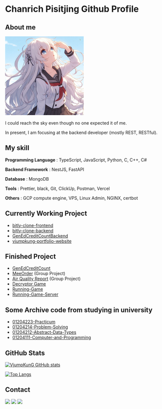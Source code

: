 # Chanrich Pisitjing Github Profile

## About me

<img src="img/_2186468d-6d78-4f3d-8ddb-c791db63d0da.jpg" width=256 height=256 alt="AI generated Content">

I could reach the sky even though no one expected it of me.

In present, I am focusing at the backend developer (mostly REST, RESTful).

## My skill
**Programming Language** : TypeScript, JavaScript, Python, C, C++, C#

**Backend Framework** : NestJS, FastAPI

**Database** : MongoDB

**Tools** : Prettier, black, Git, ClickUp, Postman, Vercel

**Others** :  GCP compute engine, VPS, Linux Admin, NGINX, certbot

## Currently Working Project

- [bitly-clone-frontend](https://github.com/Vjumpkung/bitly-clone-frontend)
- [bitly-clone-backend](https://github.com/Vjumpkung/bitly-clone-backend)
- [GenEdCreditCountBackend](https://github.com/Vjumpkung/GenEdCreditCountBackend)
- [vjumpkung-portfolio-website](https://github.com/Vjumpkung/vjumpkung-website)

## Finished Project 

- [GenEdCreditCount](https://github.com/Vjumpkung/GenEdCreditCount)
- [MeeOrder](https://github.com/meeorder/meeorder-backend) (Group Project)
- [Air Quality Report](https://github.com/Vjumpkung/air-quality-report-backend) (Group Project)
- [Decryptor Game](https://github.com/Vjumpkung/decryptor_game)
- [Running-Game](https://github.com/Vjumpkung/Running-Game)
- [Running-Game-Server](https://github.com/Vjumpkung/Running-Game-Server)


## Some Archive code from studying in university

- [01204223-Practicum](https://github.com/Vjumpkung/practicum_final)
- [01204214-Problem-Solving](https://github.com/Vjumpkung/01204214-Problem-Solving)
- [01204212-Abstract-Data-Types](https://github.com/Vjumpkung/Abstract-Data-Types)
- [01204111-Computer-and-Programming](https://github.com/Vjumpkung/01204111)

## GitHub Stats

[![VjumpKunG GitHub stats](https://github-readme-stats.vercel.app/api?username=vjumpkung)](https://github.com/anuraghazra/github-readme-stats)

[![Top Langs](https://github-readme-stats.vercel.app/api/top-langs/?username=vjumpkung)](https://github.com/anuraghazra/github-readme-stats)

## Contact

<a href="https://www.facebook.com/chanrich.pisitjing"><img src="https://upload.wikimedia.org/wikipedia/commons/thumb/b/b8/2021_Facebook_icon.svg/2048px-2021_Facebook_icon.svg.png" width=48/></a>
<a href="https://line.me/ti/p/0MLKWvAmSQ"><img src="https://cdn-icons-png.flaticon.com/512/124/124027.png" width=48/></a>
<a href="https://www.linkedin.com/in/chanrichpisitjing/"><img src="https://upload.wikimedia.org/wikipedia/commons/thumb/8/81/LinkedIn_icon.svg/2048px-LinkedIn_icon.svg.png" width=48></a>
